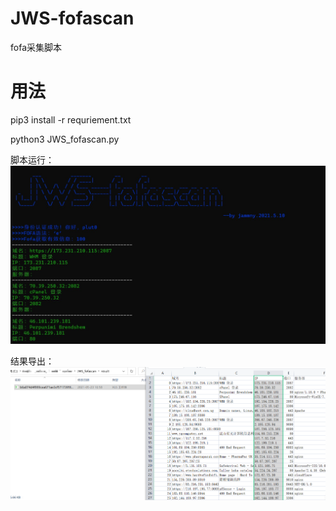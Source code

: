 # JWS-fofascan
fofa采集脚本

# 用法
pip3 install -r requriement.txt

python3 JWS_fofascan.py

脚本运行：
![截图](https://github.com/jammny/JWS-fofascan/blob/main/result/%E8%BF%90%E8%A1%8C%E6%88%AA%E5%9B%BE.jpg)

结果导出：
![截图](https://github.com/jammny/JWS-fofascan/blob/main/result/%E7%BB%93%E6%9E%9C%E5%AF%BC%E5%87%BA.png)
